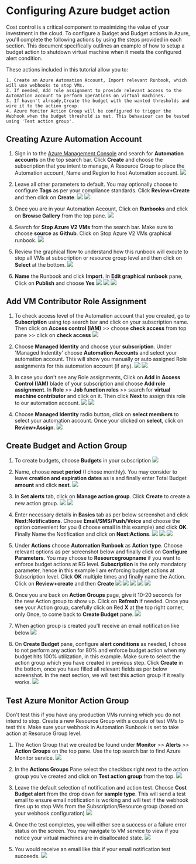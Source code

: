 # Configuring Azure budget action

Cost control is a critical component to maximizing the value of your investment in the cloud. To configure a Budget and Budget actions in Azure, you'll complete the following actions by using the steps provided in each section. This document specifically outlines an example of how to setup a budget action to shutdown virtual machine when it meets the configured alert condition.

These actions included in this tutorial allow you to:

    1. Create an Azure Automation Account, Import relevant Runbook, which will use webhooks to stop VMs.
    2. If needed, Add role assignment to provide relevant access to the Automation account to perform operations on virtual machines.
    3. If haven't already,Create the budget with the wanted thresholds and wire it to the action group.
    4. Azure Monitor Action Group will be configured to trigger the Webhook when the budget threshold is met. This behaviour can be tested using 'Test action group'.

## Creating Azure Automation Account

1.	Sign in to the <a href="https://portal.azure.com/#home" target="_blank">Azure Management Console</a> and search for **Automation accounts** on the top search bar. Click **Create** and choose the subscription that you intent to manage, A Resource Group to place the Automation account, Name and Region to host Automation account.
    ![](https://raw.githubusercontent.com/ResearchComputing/Documentation/master/docs/cloud/azure/budget-actions/images/1.png)

2.	Leave all other parameters to default. You may optionally choose to configure **Tags** as per your compliance standards. Click **Review+Create** and then click on **Create**.
    ![](https://raw.githubusercontent.com/ResearchComputing/Documentation/master/docs/cloud/azure/budget-actions/images/2.png)
    ![](https://raw.githubusercontent.com/ResearchComputing/Documentation/master/docs/cloud/azure/budget-actions/images/3.png)

3.	Once you are in your Automation Account, Click on **Runbooks** and click on **Browse Gallery** from the top pane.
    ![](https://raw.githubusercontent.com/ResearchComputing/Documentation/master/docs/cloud/azure/budget-actions/images/4.png)

4.	Search for **Stop Azure V2 VMs** from the search bar. Make sure to choose **source** as **Github**. Click on Stop Azure V2 VMs graphical runbook.
    ![](https://raw.githubusercontent.com/ResearchComputing/Documentation/master/docs/cloud/azure/budget-actions/images/5.png)

5.	Review the graphical flow to understand how this runbook will excute to stop all VMs at subscription or resource group level and then click on **Select** at the bottom.
    ![](https://raw.githubusercontent.com/ResearchComputing/Documentation/master/docs/cloud/azure/budget-actions/images/6.png)

6. **Name** the Runbook and click **Import**. In **Edit graphical runbook** pane, Click on **Publish** and choose **Yes**
    ![](https://raw.githubusercontent.com/ResearchComputing/Documentation/master/docs/cloud/azure/budget-actions/images/7.png)
    ![](https://raw.githubusercontent.com/ResearchComputing/Documentation/master/docs/cloud/azure/budget-actions/images/8.png)
    ![](https://raw.githubusercontent.com/ResearchComputing/Documentation/master/docs/cloud/azure/budget-actions/images/9.png)

## Add VM Contributor Role Assignment

1.	To check access level of the Automation account that you created, go to **Subscription** using top search bar and click on your subscription name. Then click on **Access control (IAM)** >> choose **check access** from top pane >> click on **check access**
    ![](https://raw.githubusercontent.com/ResearchComputing/Documentation/master/docs/cloud/azure/budget-actions/images/9.1.png)

2.	Choose **Managed Identity** and choose your **subscription**. Under 'Managed Indentity' choose **Automation Accounts** and select your automation account. This will show you manually or auto assigned Role assignments for this automation account (if any). 
    ![](https://raw.githubusercontent.com/ResearchComputing/Documentation/master/docs/cloud/azure/budget-actions/images/9.2.png)
    ![](https://raw.githubusercontent.com/ResearchComputing/Documentation/master/docs/cloud/azure/budget-actions/images/9.3.png)

3.	In case you don't see any Role assignments, Click on **Add** in **Access Control (IAM)** blade of your subscription and choose **Add role assignment**.
In **Role** >> **Job function roles** >> search for **virtual machine contributor** and click on it. Then click **Next** to assign this role to our automation account.
    ![](https://raw.githubusercontent.com/ResearchComputing/Documentation/master/docs/cloud/azure/budget-actions/images/9.4.png)
    ![](https://raw.githubusercontent.com/ResearchComputing/Documentation/master/docs/cloud/azure/budget-actions/images/9.5.png)


4.	Choose **Managed Identity** radio button, click on **select members** to select your automation account. Once your clicked on **select**, click on **Review+Assign**.
    ![](https://raw.githubusercontent.com/ResearchComputing/Documentation/master/docs/cloud/azure/budget-actions/images/9.6.png)

## Create Budget and Action Group

1. To create budgets, choose **Budgets** in your subscription
    ![](https://raw.githubusercontent.com/ResearchComputing/Documentation/master/docs/cloud/azure/budget-actions/images/10.png)

2. Name, choose **reset period** (I chose monthly). You may consider to leave **creation and expiration dates** as is and finally enter Total Budget **amount** and click **next**.
    ![](https://raw.githubusercontent.com/ResearchComputing/Documentation/master/docs/cloud/azure/budget-actions/images/11.png)

3. In **Set alerts** tab, click on **Manage action group**. Click **Create** to create a new action group.
    ![](https://raw.githubusercontent.com/ResearchComputing/Documentation/master/docs/cloud/azure/budget-actions/images/12.png)
    ![](https://raw.githubusercontent.com/ResearchComputing/Documentation/master/docs/cloud/azure/budget-actions/images/13.png)

4. Enter necessary details in **Basics** tab as per below screenshot and click **Next:Notifications**. Choose **Email/SMS/Push/Voice** and choose the option convenient for you (I choose email in this example) and click **OK**. Finally Name the Notification and click on **Next:Actions**.
    ![](https://raw.githubusercontent.com/ResearchComputing/Documentation/master/docs/cloud/azure/budget-actions/images/14.png)
    ![](https://raw.githubusercontent.com/ResearchComputing/Documentation/master/docs/cloud/azure/budget-actions/images/15.png)
    ![](https://raw.githubusercontent.com/ResearchComputing/Documentation/master/docs/cloud/azure/budget-actions/images/16.png)

5. Under **Actions** choose **Automation Runbook** as **Action type**. Choose relevant options as per screenshot below and finally click on **Configure Parameters**. You may choose to **Resourcegroupname** if you want to enforce budget actions at RG level. **Subscription** is the only mandatory parameter, hence in this example I am enforcing budget actions at Subscription level. Click **OK** multiple times and finally name the Action. Click on **Review+create** and then **Create**
    ![](https://raw.githubusercontent.com/ResearchComputing/Documentation/master/docs/cloud/azure/budget-actions/images/17.png)
    ![](https://raw.githubusercontent.com/ResearchComputing/Documentation/master/docs/cloud/azure/budget-actions/images/18.png)
    ![](https://raw.githubusercontent.com/ResearchComputing/Documentation/master/docs/cloud/azure/budget-actions/images/19.png)
    ![](https://raw.githubusercontent.com/ResearchComputing/Documentation/master/docs/cloud/azure/budget-actions/images/20.png)
    ![](https://raw.githubusercontent.com/ResearchComputing/Documentation/master/docs/cloud/azure/budget-actions/images/21.png)

6. Once you are back on **Action Groups** page, give it 10-20 seconds for the new Action group to show up. Click on **Refresh** if needed. Once you see your Action group, carefully click on Red **X** at the top right corner, only Once, to come back to **Create Budget** pane.
    ![](https://raw.githubusercontent.com/ResearchComputing/Documentation/master/docs/cloud/azure/budget-actions/images/24.png)

7. When action group is created you'll receive an email notification like below
    ![](https://raw.githubusercontent.com/ResearchComputing/Documentation/master/docs/cloud/azure/budget-actions/images/22.png)

8. On **Create Budget** pane, configure **alert conditions** as needed, I chose to not perform any action for 80% and enforce budget action when my budget hits 100% utilization, in this example. Make sure to select the action group which you have created in previous step. Click **Create** in the bottom, once you have filled all relevant fields as per below screenshot. In the next section, we will test this action group if it really works.
    ![](https://raw.githubusercontent.com/ResearchComputing/Documentation/master/docs/cloud/azure/budget-actions/images/25.png)

## Test Azure Monitor Action Group

Don't test this if you have any production VMs running which you do not intend to stop. Create a new Resource Group with a couple of test VMs to test this. Make sure your webhook in Automation Runbook is set to take action at Resoruce Group level.

1. The Action Group that we created be found under **Monitor** >> **Alerts** >> **Action Groups** on the top pane. Use the top search bar to find Azure Monitor service.
    ![](https://raw.githubusercontent.com/ResearchComputing/Documentation/master/docs/cloud/azure/budget-actions/images/26.png)

2. In the **Actions Groups** Pane select the checkbox right next to the action group you've created and click on **Test action group** from the top.
    ![](https://raw.githubusercontent.com/ResearchComputing/Documentation/master/docs/cloud/azure/budget-actions/images/27.png)

3. Leave the default selection of notification and action test. Choose **Cost Budget alert** from the drop down for **sample type**. This will send a test email to ensure email notification is working and will test if the webhook fires up to stop VMs from the Subscription/Resource group (based on your webhook configuration) 
    ![](https://raw.githubusercontent.com/ResearchComputing/Documentation/master/docs/cloud/azure/budget-actions/images/28.png)

4. Once the test completes, you will either see a success or a failure error status on the screen. You may navigate to VM service to view if you notice your virtual machines are in disallocated state.
    ![](https://raw.githubusercontent.com/ResearchComputing/Documentation/master/docs/cloud/azure/budget-actions/images/29.png)

5. You would receive an email like this if your email notification test succeeds. 
    ![](https://raw.githubusercontent.com/ResearchComputing/Documentation/master/docs/cloud/azure/budget-actions/images/30.png)
